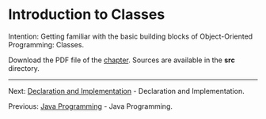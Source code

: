 # Introduction to Classes

Intention: Getting familiar with the basic building blocks of Object-Oriented Programming: Classes.

Download the PDF file of the [chapter](chapter_1.pdf). Sources are available in the <b>src</b> directory. 

<hr>

Next: [Declaration and Implementation](chapter_2.md "Declaration and Implementation") - Declaration and Implementation.

Previous: [Java Programming](../../README.md "First Java Program") - Java Programming.